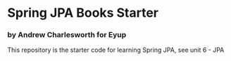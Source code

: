 # Spring JPA Books Starter

### by Andrew Charlesworth for Eyup

This repository is the starter code for learning Spring JPA, see unit 6 - JPA